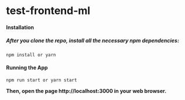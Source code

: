 # test-frontend-ml

#### Installation
##### After you clone the repo, install all the necessary npm dependencies:
```
npm install or yarn
```

#### Running the App
```
npm run start or yarn start
```

**Then, open the page http://localhost:3000 in your web browser.**

